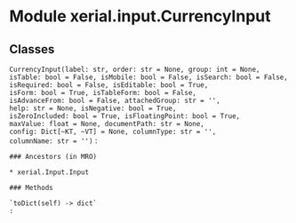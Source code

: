 Module xerial.input.CurrencyInput
=================================

Classes
-------

`CurrencyInput(label: str, order: str = None, group: int = None, isTable: bool = False, isMobile: bool = False, isSearch: bool = False, isRequired: bool = False, isEditable: bool = True, isForm: bool = True, isTableForm: bool = False, isAdvanceFrom: bool = False, attachedGroup: str = '', help: str = None, isNegative: bool = True, isZeroIncluded: bool = True, isFloatingPoint: bool = True, maxValue: float = None, documentPath: str = None, config: Dict[~KT, ~VT] = None, columnType: str = '', columnName: str = '')`
:   

    ### Ancestors (in MRO)

    * xerial.Input.Input

    ### Methods

    `toDict(self) ‑> dict`
    :